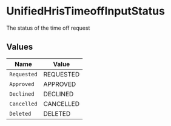 # UnifiedHrisTimeoffInputStatus

The status of the time off request


## Values

| Name        | Value       |
| ----------- | ----------- |
| `Requested` | REQUESTED   |
| `Approved`  | APPROVED    |
| `Declined`  | DECLINED    |
| `Cancelled` | CANCELLED   |
| `Deleted`   | DELETED     |